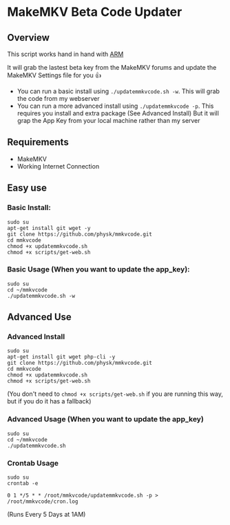 # MakeMKV Beta Code Updater

## Overview
This script works hand in hand with [ARM](https://github.com/ahnooie/automatic-ripping-machine)

It will grab the lastest beta key from the MakeMKV forums and update the MakeMKV Settings file for you :+1:

* You can run a basic install using ```./updatemmkvcode.sh -w```. This will grab the code from my webserver
* You can run a more advanced install using ```./updatemmkvcode -p```. This requires you install and extra package (See Advanced Install) But it will grap the App Key from your local machine rather than my server

## Requirements
* MakeMKV
* Working Internet Connection

## Easy use
### Basic Install:
```
sudo su
apt-get install git wget -y
git clone https://github.com/physk/mmkvcode.git
cd mmkvcode
chmod +x updatemmkvcode.sh
chmod +x scripts/get-web.sh
```

### Basic Usage (When you want to update the app_key):
```
sudo su
cd ~/mmkvcode
./updatemmkvcode.sh -w
```

## Advanced Use

### Advanced Install
```
sudo su
apt-get install git wget php-cli -y
git clone https://github.com/physk/mmkvcode.git
cd mmkvcode
chmod +x updatemmkvcode.sh
chmod +x scripts/get-web.sh
```
(You don't need to ```chmod +x scripts/get-web.sh``` if you are running this way, but if you do it has a fallback)

### Advanced Usage (When you want to update the app_key)
```
sudo su
cd ~/mmkvcode
./updatemmkvcode.sh 
```

### Crontab Usage
```
sudo su
crontab -e
```

```
0 1 */5 * * /root/mmkvcode/updatemmkvcode.sh -p > /root/mmkvcode/cron.log
```
(Runs Every 5 Days at 1AM)
